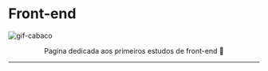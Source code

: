 <h1> Front-end </h1>

![gif-cabaco](https://github.com/user-attachments/assets/6a549f51-6af8-469c-b27c-702b86961c2f) 
<center> Pagina dedicada aos primeiros estudos de front-end 📓 </center>
<hr> 



